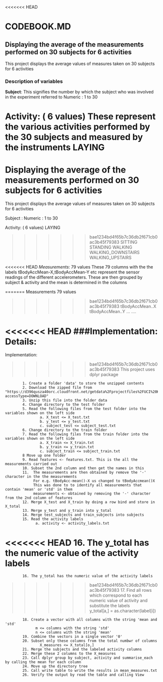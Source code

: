 <<<<<<< HEAD
# CODEBOOK.MD
## Displaying the average of the measurements performed on 30 subjects for 6 activities

This project displays the average values of measures taken on 30 subjects for 6 activities

### Description of variables
**Subject**: 
         This signifies the number by which the subject who was involved in the experiment referred to
         Numeric : 1 to 30
		 
**Activity**:  ( 6 values) 
                   These represent the various activities performed by the 30 subjects and measured by the instruments
                        LAYING
=======
# Displaying the average of the measurements performed on 30 subjects for 6 activities

This project displays the average values of measures taken on 30 subjects for 6 activities

Subject : 
         Numeric : 1 to 30
		 
Activity:  ( 6 values)
            LAYING
>>>>>>> bae1234bd4f65b7c36db2f671cb0ac3b45f79383
			SITTING
			STANDING
			WALKING
			WALKING_DOWNSTAIRS
			WALKING_UPSTAIRS
			
<<<<<<< HEAD
*Measurements*: 79 values
             These 79 columns with the the labels tBodyAccMean-X,tBodyAccMean-Y etc represent the sensor readings of the different 
             accelerometers. These are then grouped by subject & activity and the mean is determined in the columns

=======
Measurements 79 values
>>>>>>> bae1234bd4f65b7c36db2f671cb0ac3b45f79383
             tBodyAccMean..X
             tBodyAccMean..Y
			 ...
			 ....
			 
			 
<<<<<<< HEAD
###Implementation:
**Details**:
=======
Implementation:
>>>>>>> bae1234bd4f65b7c36db2f671cb0ac3b45f79383
                This project uses dplyr package
				
	        1. Create a folder 'data' to store the unzipped contents
			2. Download the zipped file from "https://d396qusza40orc.cloudfront.net/getdata%2Fprojectfiles%2FUCI%20HAR%20Dataset.zip?accessType=DOWNLOAD" 
			3. Unzip this file into the folder data
			4. Change directory to the test folder
			5. Read the following files from the test folder into the variables shown on the left side
					a. X_test <= X_test.txt
					b. y_test <= y_test.txt
					c. subject_test <= subject_test.txt
			6. Change directory to the train folder
			7. Read the following files from the train folder into the variables shown on the left side
					a. X_train <= X_train.txt
					b. y_train <= y_train.txt
					c. subject_train <= subject_train.txt
			8 Move up one folder
			9. Read features <- features.txt. This is the all the measurements carried out 
			10. Subset the 2nd column and then get the names in this
			11.  The measurements are then obtained by remove the '-' character in the the measurements
			     For e.g. tBodyAcc-mean()-X us changed to tBodyAccmean()X
				 This was done to to identify all measurements that  contain 'mean' or 'std' in them
				 measurements <- obtained by removing the '-' character from the 2nd column of features
			12. Merge X_test and X_train by doing a row bind and store in X_total
			13. Merge y_test and y_train into y_total
			14. Merge test_subjects and train_subjects into subjects
			15. Read the activity labels 
			      a. activity <- activity_labels.txt
<<<<<<< HEAD
		        16. The y_total has the numeric value of the activity labels
=======
		    16. The y_total has the numeric value of the activity labels
>>>>>>> bae1234bd4f65b7c36db2f671cb0ac3b45f79383
			17. Find all rows which correspond to each numeric value of activity and substitute the  labels     
			      y_total[a,] = as.character(label[i])
				  
			18. Create a vector with all columns with the string 'mean and 'std'
			      m <= columns with the string 'std'
				  n <= columns with the string 'mean'
			19. Combine the vectors in a single vector '0'
			20. Subset only these columns from the total numbwr of columns
			        X_measures <= X_total[o,]
			21. Merge the subjects and the labeled activity columns
			22. Merge these 2 columns to the X_measures
			23. Call dplyr group by subject, activity and summarise_each by calling the mean for each column
			24. Move up the directory tree
			25. Call write table to write the results in mean_measures.txt
			26. Verify the output by read the table and calling View
				  
			
